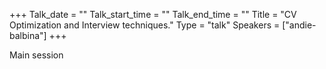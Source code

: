 +++
Talk_date = ""
Talk_start_time = ""
Talk_end_time = ""
Title = "CV Optimization and Interview techniques."
Type = "talk"
Speakers = ["andie-balbina"]
+++

Main session
